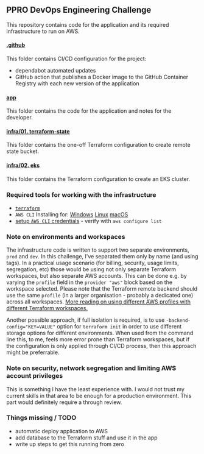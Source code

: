 ## PPRO DevOps Engineering Challenge

This repository contains code for the application and its required infrastructure to run on AWS.

#### [.github](./.github/)

This folder contains CI/CD configuration for the project:
 - dependabot automated updates
 - GitHub action that publishes a Docker image to the GitHub Container Registry with each new version of the application

#### [app](./app/)

This folder contains the code for the application and notes for the developer.

#### [infra/01. terraform-state](./infra/01.%20terraform-state/)

This folder contains the one-off Terraform configuration to create remote state bucket.

#### [infra/02. eks](./infra/02.%20eks/)

This folder contains the Terraform configuration to create an EKS cluster.

### Required tools for working with the infrastructure

 - [`terraform`](https://developer.hashicorp.com/terraform/tutorials/aws-get-started/install-cli)
 - `AWS CLI` Installing for: [Windows](https://community.chocolatey.org/packages/awscli) [Linux](https://docs.aws.amazon.com/cli/latest/userguide/getting-started-install.html) [macOS](https://formulae.brew.sh/formula/awscli)
 - [setup `AWS CLI` credentials](https://docs.aws.amazon.com/cli/latest/userguide/cli-configure-files.html) - verify with `aws configure list`

### Note on environments and workspaces

The infrastructure code is written to support two separate environments, `prod` and `dev`. In this challenge, I've separated them only by name (and using tags). In a practical usage scenario (for billing, security, usage limits, segregation, etc) those would be using not only separate Terraform workspaces, but also separate AWS accounts. This can be done e.g. by varying the `profile` field in the `provider "aws"` block based on the workspace selected. Please note that the Terraform remote backend should use the same `profile` (in a larger organisation - probably a dedicated one) across all workspaces. [More reading on using different AWS profiles with different Terraform workspaces.](https://alessandromarinoac.com/posts/iac/terraform/terraform-workspaces-multiple-accounts/)

Another possible approach, if full isolation is required, is to use `-backend-config="KEY=VALUE"` option for `terraform init` in order to use different storage options for different environments. When used from the command line this, to me, feels more error prone than Terraform workspaces, but if the configuration is only applied through CI/CD process, then this approach might be preferrable.

### Note on security, network segregation and limiting AWS account privileges

This is something I have the least experience with. I would not trust my current skills in that area to be enough for a production environment. This part would definitely require a through review.

### Things missing / TODO
- automatic deploy application to AWS 
- add database to the Terraform stuff and use it in the app
- write up steps to get this running from zero

